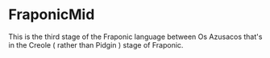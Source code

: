# FraponicMid
This is the third stage of the Fraponic language between Os Azusacos that's in the Creole ( rather than Pidgin ) stage of Fraponic.

